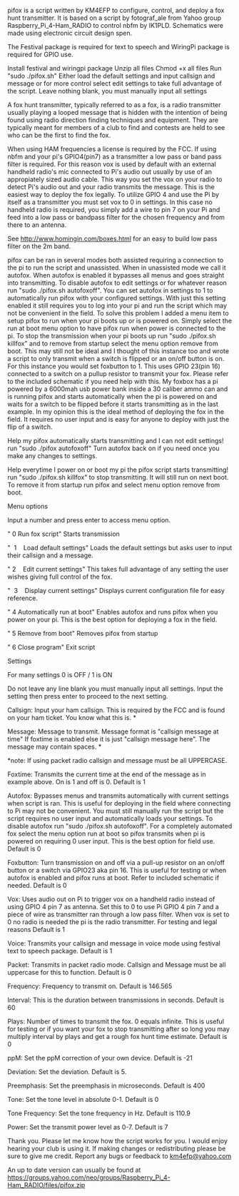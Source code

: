 pifox is a script written by KM4EFP to configure, control, and deploy a fox hunt transmitter.  It is based on a script by fotograf_ale from Yahoo group Raspberry_Pi_4-Ham_RADIO to control nbfm by IK1PLD.  Schematics were made using electronic circuit design spen.

The Festival package is required for text to speech and WiringPi package is required for GPIO use.

Install festival and wiringpi package
Unzip all files
Chmod +x all files
Run "sudo ./pifox.sh"
Either load the default settings and input callsign and message or for more control select edit settings to take full advantage of the script. Leave nothing blank, you must manually input all settings

A fox hunt transmitter, typically referred to as a fox, is a radio transmitter usually playing a looped message that is hidden with the intention of being found using radio direction finding techniques and equipment.  They are typically meant for members of a club to find and contests are held to see who can be the first to find the fox.

When using HAM frequencies a license is required by the FCC.  If using nbfm and your pi's GPIO4(pin7) as a transmitter a low pass or band pass filter is required.  For this reason vox is used by default with an external handheld radio's mic connected to Pi's audio out usually by use of an appropiately sized audio cable.  This way you set the vox on your radio to detect Pi's audio out and your radio transmits the message.  This is the easiest way to deploy the fox legally.  To utilize GPIO 4 and use the Pi by itself as a transmitter you must set vox to 0 in settings.  In this case no handheld radio is required, you simply add a wire to pin 7 on your Pi and feed into a low pass or bandpass filter for the chosen frequency and from there to an antenna.

See http://www.homingin.com/boxes.html for an easy to build low pass filter on the 2m band.

pifox can be ran in several modes both assisted requiring a connection to the pi to run the script and unassisted.  When in unassisted mode we call it autofox.  When autofox is enabled it bypasses all menus and goes straight into transmitting.  To disable autofox to edit settings or for whatever reason run "sudo ./pifox.sh autofoxoff".  You can set autofox in settings to 1 to automatically run pifox with your configured settings.  With just this setting enabled it still requires you to log into your pi and run the script which may not be convenient in the field.  To solve this problem I added a menu item to setup pifox to run when your pi boots up or is powered on.  Simply select the run at boot menu option to have pifox run when power is connected to the pi.  To stop the transmission when your pi boots up run "sudo ./pifox.sh killfox" and to remove from startup select the menu option remove from boot.  This may still not be ideal and I thought of this instance too and wrote a script to only transmit when a switch is flipped or an on/off button is on.  For this instance you would set foxbutton to 1.  This uses GPIO 23(pin 16) connected to a switch on a pullup resistor to transmit your fox.  Please refer to the included schematic if you need help with this.  My foxbox has a pi powered by a 6000mah usb power bank inside a 30 caliber ammo can and is running pifox and starts automatically when the pi is powered on and waits for a switch to be flipped before it starts transmitting as in the last example.  In my opinion this is the ideal method of deploying the fox in the field. It requires no user input and is easy for anyone to deploy with just the flip of a switch.

Help my pifox automatically starts transmitting and I can not edit settings!
run "sudo ./pifox autofoxoff"
Turn autofox back on if you need  once you make any changes to settings.

Help everytime I power on or boot my pi the pifox script starts transmitting!
run "sudo ./pifox.sh killfox" to stop transmitting.
It will still run on next boot.  To remove it from startup run pifox and select menu option remove from boot.

Menu options

Input a number and press enter to access menu option.

"  0    Run fox script"
Starts transmission

"  1    Load default settings"
Loads the default settings but asks user to input their callsign and a message.

"  2    Edit current settings"
This takes full advantage of any setting the user wishes giving full control of the fox.

"  3    Display current settings"
Displays current configuration file for easy reference.

"  4    Automatically run at boot"
Enables autofox and runs pifox when you power on your pi.  This is the best option for deploying a fox in the field.

"  5    Remove from boot"
Removes pifox from startup

"  6    Close program"
Exit script


Settings

For many settings 0 is OFF / 1 is ON

Do not leave any line blank you must manually input all settings.  Input the setting then press enter to proceed to the next setting.

Callsign:
Input your ham callsign.  This is required by the FCC and is found on your ham ticket.  You know what this is. *

Message:
Message to transmit.  Message format is "callsign message at time" If foxtime is enabled else it is just "callsign message here".  The message may contain spaces. *

*note: If using packet radio callsign and message must be all UPPERCASE.

Foxtime: 
Transmits the current time at the end of the message as in example above.  On is 1 and off is 0.
Default is 1

Autofox:
Bypasses menus and transmits automatically with current settings when script is ran.  This is useful for deploying in the field where connecting to Pi  may not be convenient.  You must still manually run the script but the script requires no user input and automatically loads your settings.  To disable autofox run \"sudo ./pifox.sh autofoxoff\".  For a completely automated fox select the menu option run at boot so pifox transmits when pi is powered on requiring 0 user input.  This is the best option for field use.
Default is 0

Foxbutton:
Turn transmission on and off via a pull-up resistor on an on/off button or a switch via GPIO23 aka pin 16.  This is useful for testing or when autofox is enabled and pifox runs at boot.  Refer to included schematic if needed.
Default is 0

Vox:
Uses audio out on Pi to trigger vox on a handheld radio instead of using GPIO 4 pin 7 as antenna.  Set this to 0 to use Pi GPIO 4 pin 7 and a piece of wire as transmitter ran through a low pass filter.  When vox is set to 0 no radio is needed the pi is the radio transmitter.  For testing and legal reasons
Default is 1

Voice:
Transmits your callsign and message in voice mode using festival text to speech package.
Default is 1

Packet:
Transmits in packet radio mode.  Callsign and Message must be all uppercase for this to function.
Default is 0

Frequency:
Frequency to transmit on.
Default is 146.565

Interval:
This is the duration between transmissions in seconds.
Default is 60

Plays:
Number of times to transmit the fox. 0 equals infinite.  This is useful for testing or if you want your fox to stop transmitting after so long you may multiply interval by plays and get a rough fox hunt time estimate.
Default is 0

ppM: Set the ppM correction of your own device.
Default is -21

Deviation:
Set the deviation.
Default is 5.

Preemphasis:
Set the preemphasis in microseconds.
Default is 400

Tone:
Set the tone level in absolute 0-1.
Default is 0

Tone Frequency:
Set the tone frequency in Hz.
Default is 110.9

Power:
Set the transmit power level as 0-7.
Default is 7

Thank you.  Please let me know how the script works for you. I would enjoy hearing your club is using it.  If making changes or redistributing please be sure to give me credit.  Report any bugs or feedback to km4efp@yahoo.com 

An up to date version can usually be found at
https://groups.yahoo.com/neo/groups/Raspberry_Pi_4-Ham_RADIO/files/pifox.zip
